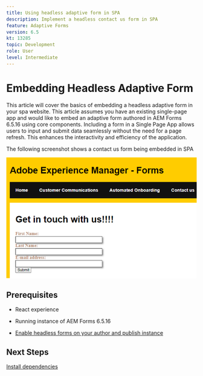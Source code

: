 ```yaml
---
title: Using headless adaptive form in SPA
description: Implement a headless contact us form in SPA
feature: Adaptive Forms
version: 6.5
kt: 13285
topic: Development
role: User
level: Intermediate
---
```


# Embedding Headless Adaptive Form

This article will cover the basics of embedding a headless adaptive form in your spa website. This article assumes you have an existing single-page app and would like to embed an adaptive form authored in AEM Forms 6.5.16 using core components.
Including a form in a Single Page App allows users to input and submit data seamlessly without the need for a page refresh. This enhances the interactivity and efficiency of the application.

The following screenshot shows a contact us form being embedded in SPA

![contact-us-form](./assets/contact-us-form.png)

## Prerequisites

* React experience

* Running instance of AEM Forms 6.5.16

* [Enable headless forms on your author and publish instance](https://experienceleague.adobe.com/docs/experience-manager-headless-adaptive-forms/using/quick-setup/enable-headless-adaptive-forms-and-core-components.html?lang=en)

## Next Steps

[Install dependencies](./install-af-react-libraries.md)


